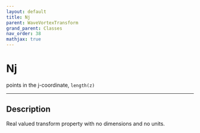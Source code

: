 ```yaml
---
layout: default
title: Nj
parent: WaveVortexTransform
grand_parent: Classes
nav_order: 38
mathjax: true
---
```


#  Nj

points in the j-coordinate, `length(z)`


---

## Description
Real valued transform property with no dimensions and no units.


